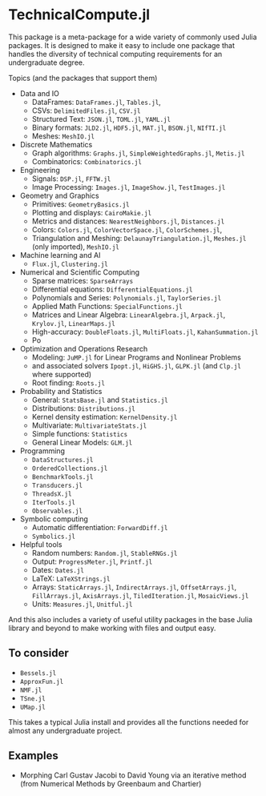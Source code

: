 TechnicalCompute.jl
===================

This package is a meta-package for a wide variety of commonly used Julia packages. It is
designed to make it easy to include one package that handles the diversity of technical
computing requirements for an undergraduate degree.

Topics (and the packages that support them)

* Data and IO
  * DataFrames: `DataFrames.jl`, `Tables.jl`,
  * CSVs: `DelimitedFiles.jl`, `CSV.jl`
  * Structured Text: `JSON.jl`, `TOML.jl`, `YAML.jl`
  * Binary formats: `JLD2.jl`, `HDF5.jl`, `MAT.jl`, `BSON.jl`, `NIfTI.jl` 
  * Meshes: `MeshIO.jl`
* Discrete Mathematics
  * Graph algorithms: `Graphs.jl`, `SimpleWeightedGraphs.jl`, `Metis.jl`
  * Combinatorics: `Combinatorics.jl`
* Engineering
  * Signals: `DSP.jl`, `FFTW.jl`
  * Image Processing: `Images.jl`, `ImageShow.jl`, `TestImages.jl` 
* Geometry and Graphics
  * Primitives: `GeometryBasics.jl`
  * Plotting and displays: `CairoMakie.jl`  
  * Metrics and distances: `NearestNeighbors.jl`, `Distances.jl` 
  * Colors: `Colors.jl`, `ColorVectorSpace.jl`, `ColorSchemes.jl`,
  * Triangulation and Meshing: `DelaunayTriangulation.jl`, `Meshes.jl` (only imported), `MeshIO.jl`
* Machine learning and AI
  * `Flux.jl`, `Clustering.jl` 
* Numerical and Scientific Computing
  * Sparse matrices: `SparseArrays`
  * Differential equations: `DifferentialEquations.jl`
  * Polynomials and Series: `Polynomials.jl`, `TaylorSeries.jl`
  * Applied Math Functions: `SpecialFunctions.jl`
  * Matrices and Linear Algebra: `LinearAlgebra.jl`, `Arpack.jl`, `Krylov.jl`, `LinearMaps.jl`
  * High-accuracy: `DoubleFloats.jl`, `MultiFloats.jl`, `KahanSummation.jl`
  * Po
* Optimization and Operations Research
  * Modeling: `JuMP.jl` for Linear Programs and Nonlinear Problems 
  * and associated solvers `Ipopt.jl`, `HiGHS.jl`, `GLPK.jl` (and `Clp.jl` where supported)
  * Root finding: `Roots.jl`
* Probability and Statistics
  * General: `StatsBase.jl` and `Statistics.jl` 
  * Distributions: `Distributions.jl`
  * Kernel density estimation: `KernelDensity.jl`
  * Multivariate: `MultivariateStats.jl`
  * Simple functions: `Statistics`
  * General Linear Models: `GLM.jl`
* Programming 
  * `DataStructures.jl`
  * `OrderedCollections.jl`
  * `BenchmarkTools.jl`
  * `Transducers.jl`
  * `ThreadsX.jl`
  * `IterTools.jl`  
  * `Observables.jl`
* Symbolic computing
  * Automatic differentiation: `ForwardDiff.jl`
  * `Symbolics.jl`
* Helpful tools
  * Random numbers: `Random.jl`, `StableRNGs.jl`
  * Output: `ProgressMeter.jl`, `Printf.jl`
  * Dates: `Dates.jl`
  * LaTeX: `LaTeXStrings.jl`
  * Arrays: `StaticArrays.jl`, `IndirectArrays.jl`, `OffsetArrays.jl`, `FillArrays.jl`, `AxisArrays.jl`, `TiledIteration.jl`, `MosaicViews.jl`
  * Units: `Measures.jl`, `Unitful.jl`

And this also includes a variety of useful utility packages in the base Julia library and beyond to make working with files and output easy. 


## To consider
- `Bessels.jl`
- `ApproxFun.jl`
- `NMF.jl`
- `TSne.jl`
- `UMap.jl`

This takes a typical Julia install and provides all the functions needed for almost any undergraduate project. 

Examples
--------
* Morphing Carl Gustav Jacobi to David Young via an iterative method (from Numerical Methods by Greenbaum and Chartier)
